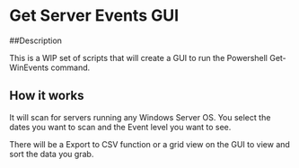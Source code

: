 # Get Server Events GUI

##Description

This is a WIP set of scripts that will create a GUI to run the Powershell Get-WinEvents command.

## How it works

It will scan for servers running any Windows Server OS.  You select the dates you want to scan and the Event level you want to see. 

There will be a Export to CSV function or a grid view on the GUI to view and sort the data you grab. 
